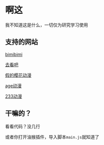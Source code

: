 # 啊这

我不知道这是什么，一切仅为研究学习使用

## 支持的网站

[bimibimi](https://www.bimiacg4.net/)

[去看吧](https://k8dm.com/)

[假的樱花动漫](http://www.imomoe.live/)

[age动漫](https://www.agemys.com/)

[233动漫](https://www.dm233.cc/)

## 干嘛的？

看看代码？没几行

或者你打开油猴插件，导入脚本`main.js`就知道了
